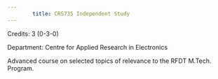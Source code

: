 ```yaml
---
        title: CRS735 Independent Study
---
```

Credits: 3 (0-3-0)

Department: Centre for Applied Research in Electronics

Advanced course on selected topics of relevance to the RFDT M.Tech. Program.
